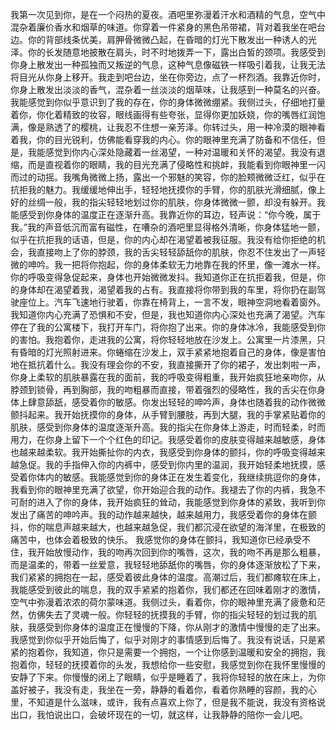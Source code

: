 我第一次见到你，是在一个闷热的夏夜。酒吧里弥漫着汗水和酒精的气息，空气中混杂着廉价香水和烟草的味道。你穿着一件紧身的黑色吊带裙，背对着我坐在吧台边。你的背部线条优美，肩胛骨微微凸起，在昏暗的灯光下散发出一种诱人的光泽。你的长发随意地披散在肩头，时不时地拨弄一下，露出白皙的颈项。我感受到你身上散发出一种孤独而又叛逆的气息，这种气息像磁铁一样吸引着我，让我无法将目光从你身上移开。我走到吧台边，坐在你旁边，点了一杯烈酒。我靠近你时，你身上散发出淡淡的香气，混杂着一丝淡淡的烟草味，让我感到一种莫名的兴奋。我能感觉到你似乎意识到了我的存在，你的身体微微绷紧。我侧过头，仔细地打量着你，你化着精致的妆容，眼线画得有些夸张，显得你更加妖娆，你的嘴唇红润饱满，像是熟透了的樱桃，让我忍不住想一亲芳泽。你转过头，用一种冷漠的眼神看着我，你的目光锐利，仿佛能看穿我的内心。你的眼神里充满了防备和不信任，但是，我能感觉到你内心深处隐藏着一丝渴望，一种对温暖和关怀的渴望。我没有退缩，而是直视着你的眼睛，我的目光充满了侵略性和挑衅，我能看到你眼神里一闪而过的动摇。我嘴角微微上扬，露出一个邪魅的笑容，你的脸颊微微泛红，似乎在抗拒我的魅力。我缓缓地伸出手，轻轻地抚摸你的手臂，你的肌肤光滑细腻，像上好的丝绸一般，我的指尖轻轻地划过你的肌肤，你身体微微一颤，却没有躲开。我能感受到你身体的温度正在逐渐升高。我靠近你的耳边，轻声说：“你今晚，属于我。”我的声音低沉而富有磁性，在嘈杂的酒吧里显得格外清晰，你身体猛地一颤，似乎在抗拒我的话语，但是，你的内心却在渴望着被我征服。我没有给你拒绝的机会，我直接吻上了你的脖颈，我的舌尖轻轻舔舐你的肌肤，你忍不住发出了一声轻微的呻吟。我一把将你抱起，你的身体柔软无力地靠在我的怀里，像一滩水一样。你的呼吸变得急促起来，身体也开始微微发抖。我知道你正在抗拒着我，但是，你的身体却在渴望着我，渴望着我的占有。我直接将你带到我的车里，将你扔在副驾驶座位上。汽车飞速地行驶着，你靠在椅背上，一言不发，眼神空洞地看着窗外。我知道你内心充满了恐惧和不安，但是，我也知道你内心深处也充满了渴望。汽车停在了我的公寓楼下，我打开车门，将你抱了出来。你的身体冰冷，我能感受到你的害怕。我抱着你，走进我的公寓，将你轻轻地放在沙发上。公寓里一片漆黑，只有昏暗的灯光照射进来。你蜷缩在沙发上，双手紧紧地抱着自己的身体，像是害怕地在抵抗着什么。我没有理会你的不安，我直接撕开了你的裙子，发出刺啦一声，你身上柔软的肌肤暴露在我的面前，我的呼吸变得粗重，我开始疯狂地亲吻你，从脖颈到锁骨，再到胸部，我的吻粗暴而直接，带着强烈的侵略性，我的舌尖在你身体上肆意舔舐，感受着你的敏感。你发出轻轻的呻吟声，身体也随着我的动作微微颤抖起来。我开始抚摸你的身体，从手臂到腰肢，再到大腿，我的手掌紧贴着你的肌肤，感受到你身体的温度逐渐升高。我的指尖在你身体上游走，时而轻柔，时而用力，在你身上留下一个个红色的印记。我感受着你的皮肤变得越来越敏感，身体也越来越柔软。我开始撕扯你的内衣，我感受到你身体的颤抖，你的呼吸变得越来越急促。我的手指伸入你的内裤中，感受到你内里的温润，我开始轻柔地抚摸，感受着你体内的敏感。我能感觉到你的身体正在发生着变化，我继续挑逗你的身体，我看到你的眼神里充满了欲望，你开始迎合我的动作。我褪去了你的内裤，我急不可耐的进入了你的身体，我开始疯狂的耸动，我能感觉到你身体的紧致，我听到你发出了痛苦的呻吟声。我的动作越来越快，越来越用力，我感受着你的身体在颤抖，你的喘息声越来越大，也越来越急促，我们都沉浸在欲望的海洋里，在极致的痛苦中，也体会着极致的快乐。 我感觉你的身体在颤抖，我知道你已经承受不住，我开始放慢动作，我的吻再次回到你的嘴唇，这次，我的吻不再是那么粗暴，而是温柔的，带着一丝爱意，我轻轻地舔舐你的嘴唇，你的身体逐渐放松了下来，我们紧紧的拥抱在一起，感受着彼此身体的温度。高潮过后，我们都瘫软在床上，我能感受到彼此的喘息，我的双手紧紧的抱着你，我们都还在回味着刚才的激情，空气中弥漫着浓浓的荷尔蒙味道。我侧过头，看着你，你的眼神里充满了疲惫和茫然，仿佛失去了灵魂一般。你轻轻的抚摸我的手臂，你的指尖轻轻的划过我的肌肤，我感受到你身体的温度正在慢慢的下降，你从刚才的激情中慢慢的走了出来。我感觉到你似乎开始后悔了，似乎对刚才的事情感到后悔了。我没有说话，只是紧紧的抱着你，我知道，你只是需要一个拥抱，一个让你感到温暖和安全的拥抱，我抱着你，轻轻的抚摸着你的头发，我想给你一些安慰，我感觉到你在我怀里慢慢的安静了下来。你慢慢的闭上了眼睛，似乎是睡着了，我将你轻轻的放在床上，为你盖好被子，我没有走，我坐在一旁，静静的看着你，看着你熟睡的容颜，我的心里，不知道是什么滋味，或许，我有点喜欢上你了，但是我不能说，我没有资格说出口，我怕说出口，会破坏现在的一切，就这样，让我静静的陪你一会儿吧。
